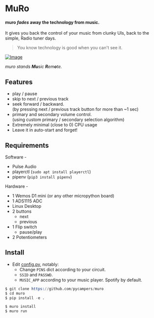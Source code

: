 # MuRo

#### muro _fades_ away the technology from music.

It gives you back the control of your music from clunky UIs, back to the simple, Radio tuner days.

> You know technology is good when you can't see it.

[![Image](https://i.ytimg.com/vi/CCR-VEiEPvM/hqdefault.jpg?sqp=-oaymwEZCPYBEIoBSFXyq4qpAwsIARUAAIhCGAFwAQ==&rs=AOn4CLATrtLlBf9mHIXqsxjK2pERERwJBg)](https://www.youtube.com/watch?v=CCR-VEiEPvM)

_muro stands **Mu**sic **R**em**o**te._

## Features

- play / pause
- skip to next / previous track
- seek forward / backward.  
  (by pressing next / previous track button for more than ~1 sec)
- primary and secondary volume control.  
  (using custom primary / secondary selection algorithm)
- Extremely minimal (close to 0) CPU usage
- Leave it in auto-start and forget!

## Requirements

Software -

-   Pulse Audio
-   playerctl (`sudo apt install playerctl`)
-   pipenv (`pip3 install pipenv`)

Hardware -

-   1 Wemos D1 mini (or any other micropython board)
-   1 ADS1115 ADC
-   Linux Desktop
-   2 buttons
    -   next
    -   previous
-   1 Flip switch
    -   pause/play
-   2 Potentiometers

## Install

- Edit [config.py](muro/common/settings.py), notably:
    - Change `PINS` dict according to your circuit.
    - `SSID` and `PASSWD`.
    - `MUSIC_APP` according to your music player. Spotify by default.

```s
$ git clone https://github.com/pycampers/muro
$ cd muro
$ pip install -e .

$ muro install
$ muro run
```
